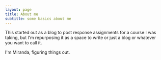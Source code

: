```yaml
---
layout: page
title: About me
subtitle: some basics about me
---
```


This started out as a blog to post response assignments for a course I was taking, but I'm repurposing it as a space to write or just a blog or whatever you want to call it.

I'm Miranda, figuring things out.
